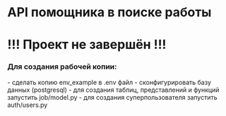 # API помощника в поиске работы
# !!! Проект не завершён !!!

<h3>Для создания рабочей копии:</h3>
- сделать копию env_example в .env файл
- сконфигурировать базу данных (postgresql)
- для создания таблиц, представлений и функций запустить job/model.py
- для создания суперпользователя запустить auth/users.py

